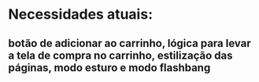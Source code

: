 # Necessidades atuais:

## botão de adicionar ao carrinho, lógica para levar a tela de compra no carrinho, estilização das páginas, modo esturo e modo flashbang
